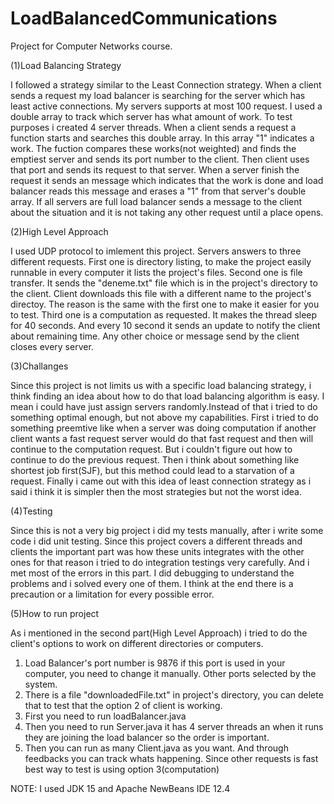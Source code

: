 # LoadBalancedCommunications
Project for Computer Networks course.





(1)Load Balancing Strategy

I followed a strategy similar to the Least Connection strategy.
When a client sends a request my load balancer is searching for the server which has least
active connections. My servers supports at most 100 request. I used a double array to track
which server has what amount of work. To test purposes i created 4 server threads. When a
client sends a request a function starts and searches this double array. In this array "1" 
indicates a work. The fuction compares these works(not weighted) and finds the emptiest
server and sends its port number to the client. Then client uses that port and sends its
request to that server. When a server finish the request it sends an message which indicates
that the work is done and load balancer reads this message and erases a "1" from that server's
double array. If all servers are full load balancer sends a message to the client about the
situation and it is not taking any other request until a place opens.

(2)High Level Approach

I used UDP protocol to imlement this project.
Servers answers to three different requests. First one is directory listing, to make the 
project easily runnable in every computer it lists the project's files. Second one is file
transfer. It sends the "deneme.txt" file which is in the project's directory to the client.
Client downloads this file with a different name to the project's directoy. The reason is 
the same with the first one to make it easier for you to test. Third one is a computation 
as requested. It makes the thread sleep for 40 seconds. And every 10 second it sends an 
update to notify the client about remaining time. Any other choice or message send by the
client closes every server.

(3)Challanges

Since this project is not limits us with a specific load balancing strategy, i think
finding an idea about how to do that load balancing algorithm is easy. I mean i could have
just assign servers randomly.Instead of that i tried to do something optimal enough, but not 
above my capabilities. First i tried to do something preemtive like when a server was doing
computation if another client wants a fast request server would do that fast request and then
will continue to the computation request. But i couldn't figure out how to continue to do
the previous request. Then i think about something like shortest job first(SJF), but this
method could lead to a starvation of a request. Finally i came out with this idea of  least 
connection strategy as i said i think it is simpler then the most strategies but not the 
worst idea.


(4)Testing

Since this is not a very big project i did my tests manually, after i write some 
code i did unit testing. Since this project covers a different threads and clients the 
important part was how these units integrates with the other ones for that reason i tried to
do integration testings very carefully. And i met most of the errors in this part. I did 
debugging to understand the problems and i solved every one of them. I think at the end there
is a precaution or a limitation for every possible error.


(5)How to run project

As i mentioned in the  second part(High Level Approach) i tried to do the client's 
options to work on different directories or computers.

1) Load Balancer's port number is 9876 if this port is used in your computer, you 
need to change it manually. Other ports selected by the system.
2) There is a file "downloadedFile.txt" in project's directory, you can delete that
to test that the option 2 of client is working.
3) First you need to run loadBalancer.java
4) Then you need to run Server.java it has 4 server threads an when it runs they
are joining the load balancer so the order is important.
5) Then you can run as many Client.java as you want. And through feedbacks you can
track whats happening. Since other requests is fast best way to test is using option 3(computation)



NOTE:  I used JDK 15 and Apache NewBeans IDE 12.4
